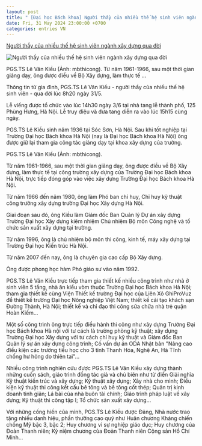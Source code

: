 ```yaml
---
layout: post
title: " [Đại học Bách khoa] Người thầy của nhiều thế hệ sinh viên ngành xây dựng qua đời"
date: Fri, 31 May 2024 23:00:00 +0700
categories: entries VN
---
```

[Người thầy của nhiều thế hệ sinh viên ngành xây dựng qua đời](https://dantri.com.vn/giao-duc/nguoi-thay-cua-nhieu-the-he-sinh-vien-nganh-xay-dung-qua-doi-20240531174338105.htm)

![Người thầy của nhiều thế hệ sinh viên ngành xây dựng qua đời](https://cdnphoto.dantri.com.vn/gdClxsUNbnCZ1rZHG11wUDyzQEk=/zoom/1200_630/2024/05/31/pgs-lekieu1-crop-1717151751909.jpeg)

PGS.TS Lê Văn Kiều (Ảnh: mbthicong). Từ năm 1961-1966, sau một thời gian giảng dạy, ông được điều về Bộ Xây dựng, làm thực tế ...

Thông tin từ gia đình, PGS.TS Lê Văn Kiều - người thầy của nhiều thế hệ sinh viên - qua đời lúc 8h20 ngày 31/5.

Lễ viếng được tổ chức vào lúc 14h30 ngày 3/6 tại nhà tang lễ thành phố, 125 Phùng Hưng, Hà Nội. Lễ truy điệu và đưa tang diễn ra vào lúc 15h15 cùng ngày.

PGS.TS Lê Kiều sinh năm 1936 tại Sóc Sơn, Hà Nội. Sau khi tốt nghiệp tại Trường Đại học Bách khoa Hà Nội (nay là Đại học Bách khoa Hà Nội) ông được giữ lại tham gia công tác giảng dạy tại khoa xây dựng của trường.

PGS.TS Lê Văn Kiều (Ảnh: mbthicong).

Từ năm 1961-1966, sau một thời gian giảng dạy, ông được điều về Bộ Xây dựng, làm thực tế tại công trường xây dựng của Trường Đại học Bách khoa Hà Nội, trực tiếp đóng góp vào việc xây dựng Trường Đại học Bách khoa Hà Nội.

Từ năm 1966 đến năm 1980, ông làm Phó ban chỉ huy, Chỉ huy kỹ thuật công trường xây dựng trường Đại học Xây dựng Hà Nội.

Giai đoạn sau đó, ông Kiều làm Giám đốc Ban Quản lý Dự án xây dựng Trường Đại học Xây dựng kiêm nhiệm Chủ nhiệm Bộ môn Công nghệ và tổ chức sản xuất xây dựng tại trường.

Từ năm 1996, ông là chủ nhiệm bộ môn thi công, kinh tế, máy xây dựng tại Trường Đại học Kiến trúc Hà Nội.

Từ năm 2007 đến nay, ông là chuyên gia cao cấp Bộ Xây dựng.

Ông được phong học hàm Phó giáo sư vào năm 1992.

PGS.TS Lê Văn Kiều trực tiếp tham gia thiết kế nhiều công trình như nhà ở sinh viên 5 tầng, nhà ăn kiểu vòm thuộc Trường Đại học Bách khoa Hà Nội; tham gia thiết kế cùng Viện Thiết kế trường Đại học của Liên Xô GhiProVuz để thiết kế trường Đại học Nông nghiệp Việt Nam; thiết kế cải tạo khách sạn Đường Thành, Hà Nội; thiết kế và chỉ đạo thi công sửa chữa nhà trẻ quận Hoàn Kiếm…

Một số công trình ông trực tiếp điều hành thi công như xây dựng Trường Đại học Bách khoa Hà nội với tư cách là trưởng phòng kỹ thuật; xây dựng Trường Đại học Xây dựng với tư cách chỉ huy kỹ thuật và Giám đốc Ban Quản lý sự án xây dựng công trình; Cố vấn dự án ODA Nhật bản "Nâng cao điều kiện các trường tiểu học cho 3 tỉnh Thanh Hóa, Nghệ An, Hà Tĩnh chống hư hỏng do thiên tai"…

Nhiều công trình nghiên cứu được PGS.TS Lê Văn Kiều xây dựng thành những cuốn sách, giáo trình đồng tác giả và chủ biên như từ điển Giải nghĩa Kỹ thuật kiến trúc và xây dựng; Kỹ thuật xây dựng; Xây nhà cho mình; Điều kiện kỹ thuật thi công kết cấu bê tông và bê tông cốt thép; Quản trị kinh doanh tinh giản; Lá bài của nhà buôn tài chính; Giáo trình pháp luật về xây dựng; Kỹ thuật thi công tập I; Tổ chức sản xuất xây dựng…

Với những cống hiến của mình, PGS.TS Lê Kiều được Đảng, Nhà nước trao tặng nhiều danh hiệu, phần thưởng cao quý như Huân chương Kháng chiến chống Mỹ bậc 3, bậc 2; Huy chương vì sự nghiệp giáo dục; Huy chương của Đoàn Thanh niên; Kỷ niệm chương của Đoàn Thanh niên Cộng sản Hồ Chí Minh…

